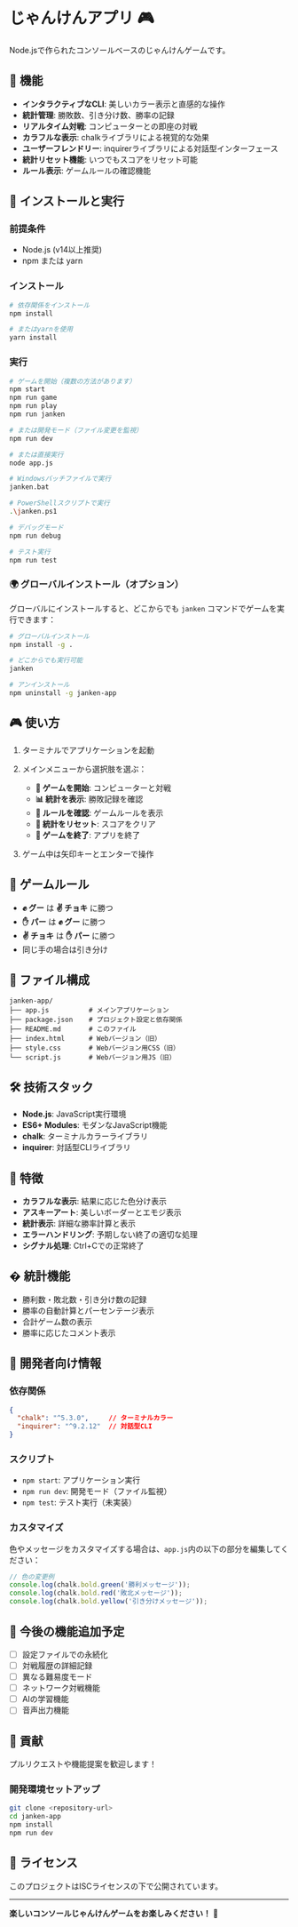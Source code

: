 # じゃんけんアプリ 🎮

Node.jsで作られたコンソールベースのじゃんけんゲームです。

## 🌟 機能

- **インタラクティブなCLI**: 美しいカラー表示と直感的な操作
- **統計管理**: 勝敗数、引き分け数、勝率の記録
- **リアルタイム対戦**: コンピューターとの即座の対戦
- **カラフルな表示**: chalkライブラリによる視覚的な効果
- **ユーザーフレンドリー**: inquirerライブラリによる対話型インターフェース
- **統計リセット機能**: いつでもスコアをリセット可能
- **ルール表示**: ゲームルールの確認機能

## 🚀 インストールと実行

### 前提条件
- Node.js (v14以上推奨)
- npm または yarn

### インストール
```bash
# 依存関係をインストール
npm install

# またはyarnを使用
yarn install
```

### 実行
```bash
# ゲームを開始（複数の方法があります）
npm start
npm run game
npm run play
npm run janken

# または開発モード（ファイル変更を監視）
npm run dev

# または直接実行
node app.js

# Windowsバッチファイルで実行
janken.bat

# PowerShellスクリプトで実行
.\janken.ps1

# デバッグモード
npm run debug

# テスト実行
npm run test
```

### 🌍 グローバルインストール（オプション）

グローバルにインストールすると、どこからでも `janken` コマンドでゲームを実行できます：

```bash
# グローバルインストール
npm install -g .

# どこからでも実行可能
janken

# アンインストール
npm uninstall -g janken-app
```

## 🎮 使い方

1. ターミナルでアプリケーションを起動
2. メインメニューから選択肢を選ぶ：
   - **🎯 ゲームを開始**: コンピューターと対戦
   - **📊 統計を表示**: 勝敗記録を確認
   - **📖 ルールを確認**: ゲームルールを表示
   - **🔄 統計をリセット**: スコアをクリア
   - **👋 ゲームを終了**: アプリを終了

3. ゲーム中は矢印キーとエンターで操作

## 🎯 ゲームルール

- **✊ グー** は **✌️ チョキ** に勝つ
- **✋ パー** は **✊ グー** に勝つ  
- **✌️ チョキ** は **✋ パー** に勝つ
- 同じ手の場合は引き分け

## 📁 ファイル構成

```
janken-app/
├── app.js          # メインアプリケーション
├── package.json    # プロジェクト設定と依存関係
├── README.md       # このファイル
├── index.html      # Webバージョン（旧）
├── style.css       # Webバージョン用CSS（旧）
└── script.js       # Webバージョン用JS（旧）
```

## 🛠️ 技術スタック

- **Node.js**: JavaScript実行環境
- **ES6+ Modules**: モダンなJavaScript機能
- **chalk**: ターミナルカラーライブラリ
- **inquirer**: 対話型CLIライブラリ

## 🎨 特徴

- **カラフルな表示**: 結果に応じた色分け表示
- **アスキーアート**: 美しいボーダーとエモジ表示
- **統計表示**: 詳細な勝率計算と表示
- **エラーハンドリング**: 予期しない終了の適切な処理
- **シグナル処理**: Ctrl+Cでの正常終了

## � 統計機能

- 勝利数・敗北数・引き分け数の記録
- 勝率の自動計算とパーセンテージ表示
- 合計ゲーム数の表示
- 勝率に応じたコメント表示

## 🔧 開発者向け情報

### 依存関係
```json
{
  "chalk": "^5.3.0",     // ターミナルカラー
  "inquirer": "^9.2.12"  // 対話型CLI
}
```

### スクリプト
- `npm start`: アプリケーション実行
- `npm run dev`: 開発モード（ファイル監視）
- `npm test`: テスト実行（未実装）

### カスタマイズ

色やメッセージをカスタマイズする場合は、`app.js`内の以下の部分を編集してください：

```javascript
// 色の変更例
console.log(chalk.bold.green('勝利メッセージ'));
console.log(chalk.bold.red('敗北メッセージ'));
console.log(chalk.bold.yellow('引き分けメッセージ'));
```

## 🚀 今後の機能追加予定

- [ ] 設定ファイルでの永続化
- [ ] 対戦履歴の詳細記録
- [ ] 異なる難易度モード
- [ ] ネットワーク対戦機能
- [ ] AIの学習機能
- [ ] 音声出力機能

## 🤝 貢献

プルリクエストや機能提案を歓迎します！

### 開発環境セットアップ
```bash
git clone <repository-url>
cd janken-app
npm install
npm run dev
```

## 📄 ライセンス

このプロジェクトはISCライセンスの下で公開されています。

---

**楽しいコンソールじゃんけんゲームをお楽しみください！** 🎊